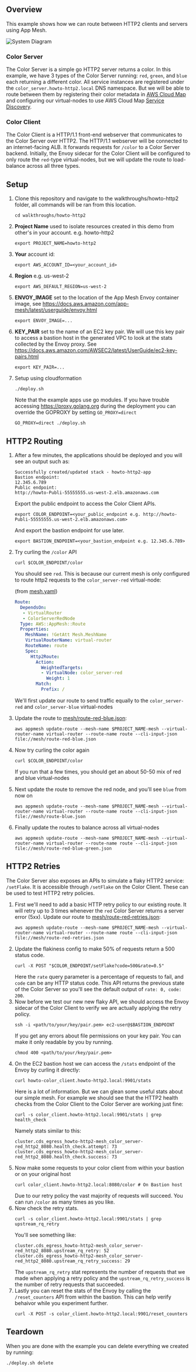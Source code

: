 ## Overview

This example shows how we can route between HTTP2 clients and servers using App Mesh.

![System Diagram](./howto-http2.png "System Diagram")

### Color Server

The Color Server is a simple go HTTP2 server returns a color. In this example, we have 3 types of the Color Server running: `red`, `green`, and `blue` each returning a different color. All service instances are registered under the `color_server.howto-http2.local` DNS namespace. But we will be able to route between them by registering their color metadata in [AWS Cloud Map](https://docs.aws.amazon.com/cloud-map/latest/dg/what-is-cloud-map.html) and configuring our virtual-nodes to use AWS Cloud Map [Service Discovery](https://docs.aws.amazon.com/app-mesh/latest/userguide/virtual_nodes.html#create-virtual-node).

### Color Client

The Color Client is a HTTP/1.1 front-end webserver that communicates to the Color Server over HTTP2. The HTTP/1.1 webserver will be connected to an internet-facing ALB. It forwards requests for `/color` to a Color Server backend. Initially, the Envoy sidecar for the Color Client will be configured to only route the `red`-type virtual-nodes, but we will update the route to load-balance across all three types.

## Setup

1. Clone this repository and navigate to the walkthroughs/howto-http2 folder, all commands will be ran from this location.
    ```
    cd walkthroughs/howto-http2
    ```
2. **Project Name** used to isolate resources created in this demo from other's in your account. e.g. howto-http2
    ```
    export PROJECT_NAME=howto-http2
    ```
3. **Your** account id:
    ```
    export AWS_ACCOUNT_ID=<your_account_id>
    ```
4. **Region** e.g. us-west-2
    ```
    export AWS_DEFAULT_REGION=us-west-2
    ```
5. **ENVOY_IMAGE** set to the location of the App Mesh Envoy container image, see https://docs.aws.amazon.com/app-mesh/latest/userguide/envoy.html
    ```
    export ENVOY_IMAGE=...
    ```
6. **KEY_PAIR** set to the name of an EC2 key pair. We will use this key pair to access a bastion host in the generated VPC to look at the stats collected by the Envoy proxy. See https://docs.aws.amazon.com/AWSEC2/latest/UserGuide/ec2-key-pairs.html
    ```
    export KEY_PAIR=...
    ```
7. Setup using cloudformation
    ```
    ./deploy.sh
    ```
   Note that the example apps use go modules. If you have trouble accessing https://proxy.golang.org during the deployment you can override the GOPROXY by setting `GO_PROXY=direct`
   ```
   GO_PROXY=direct ./deploy.sh
   ```

## HTTP2 Routing

1. After a few minutes, the applications should be deployed and you will see an output such as:
    ```
    Successfully created/updated stack - howto-http2-app
    Bastion endpoint:
    12.345.6.789
    Public endpoint:
    http://howto-Publi-55555555.us-west-2.elb.amazonaws.com
    ```
    Export the public endpoint to access the Color Client APIs.
    ```
    export COLOR_ENDPOINT=<your_public_endpoint e.g. http://howto-Publi-55555555.us-west-2.elb.amazonaws.com>
    ```
    And export the bastion endpoint for use later.
    ```
    export BASTION_ENDPOINT=<your_bastion_endpoint e.g. 12.345.6.789>
    ```
2. Try curling the `/color` API
    ```
    curl $COLOR_ENDPOINT/color
    ```
   You should see `red`. This is because our current mesh is only configured to route http2 requests to the `color_server-red` virtual-node:

   (from [mesh.yaml](./mesh.yaml))
    ```yaml
    Route:
      DependsOn:
       - VirtualRouter
       - ColorServerRedNode
      Type: AWS::AppMesh::Route
      Properties:
        MeshName: !GetAtt Mesh.MeshName
        VirtualRouterName: virtual-router
        RouteName: route
        Spec:
          Http2Route:
            Action:
              WeightedTargets:
              - VirtualNode: color_server-red
                Weight: 1
            Match:
              Prefix: /
    ```
   We'll first update our route to send traffic equally to the `color_server-red` and `color_server-blue` virtual-nodes
4. Update the route to [mesh/route-red-blue.json](./mesh/route-red-blue.json):
    ```
    aws appmesh update-route --mesh-name $PROJECT_NAME-mesh --virtual-router-name virtual-router --route-name route --cli-input-json file://mesh/route-red-blue.json
    ```
5. Now try curling the color again
    ```
    curl $COLOR_ENDPOINT/color
    ```
   If you run that a few times, you should get an about 50-50 mix of red and blue virtual-nodes
6. Next update the route to remove the red node, and you'll see `blue` from now on
    ```
    aws appmesh update-route --mesh-name $PROJECT_NAME-mesh --virtual-router-name virtual-router --route-name route --cli-input-json file://mesh/route-blue.json
    ```
7. Finally update the routes to balance across all virtual-nodes
    ```
    aws appmesh update-route --mesh-name $PROJECT_NAME-mesh --virtual-router-name virtual-router --route-name route --cli-input-json file://mesh/route-red-blue-green.json
    ```

## HTTP2 Retries

The Color Server also exposes an APIs to simulate a flaky HTTP2 service: `/setFlake`. It is accessible through `/setFlake` on the Color Client. These can be used to test HTTP2 retry policies.

1. First we'll need to add a basic HTTP retry policy to our existing route. It will retry up to 3 times whenever the `red` Color Server returns a server error (5xx). Update our route to [mesh/route-red-retries.json](./mesh/route-red-retries.json):
    ```
    aws appmesh update-route --mesh-name $PROJECT_NAME-mesh --virtual-router-name virtual-router --route-name route --cli-input-json file://mesh/route-red-retries.json
    ```
2. Update the flakiness config to make 50% of requests return a 500 status code.
    ```
    curl -X POST "$COLOR_ENDPOINT/setFlake?code=500&rate=0.5"
    ```
   Here the `rate` query parameter is a percentage of requests to fail, and `code` can be any HTTP status code.
   This API returns the previous state of the Color Server so you'll see the default output of `rate: 0, code: 200`.
3. Now before we test our new new flaky API, we should access the Envoy sidecar of the Color Client to verify we are actually applying the retry policy.
    ```
    ssh -i <path/to/your/key/pair.pem> ec2-user@$BASTION_ENDPOINT
    ```
   If you get any errors about file permissions on your key pair. You can make it only readable by you by running.
    ```
    chmod 400 <path/to/your/key/pair.pem>
    ```
4. On the EC2 bastion host we can access the `/stats` endpoint of the Envoy by curling it directly:
    ```
    curl howto-color_client.howto-http2.local:9901/stats
    ```
   Here is a lot of information. But we can glean some useful stats about our simple mesh. For example we should see that the HTTP2 health checks from the Color Client to the Color Server are working just fine:
    ```
    curl -s color_client.howto-http2.local:9901/stats | grep health_check
    ```
   Namely stats similar to this:
    ```
    cluster.cds_egress_howto-http2-mesh_color_server-red_http2_8080.health_check.attempt: 73
    cluster.cds_egress_howto-http2-mesh_color_server-red_http2_8080.health_check.success: 73
    ```
5. Now make some requests to your color client from within your bastion or on your original host
    ```
    curl color_client.howto-http2.local:8080/color # On Bastion host
    ```
   Due to our retry policy the vast majority of requests will succeed. You can run `/color` as many times as you like.
6. Now check the retry stats.
    ```
    curl -s color_client.howto-http2.local:9901/stats | grep upstream_rq_retry
    ```
   You'll see something like:
    ```
    cluster.cds_egress_howto-http2-mesh_color_server-red_http2_8080.upstream_rq_retry: 52
    cluster.cds_egress_howto-http2-mesh_color_server-red_http2_8080.upstream_rq_retry_success: 29
    ```
   The `upstream_rq_retry` stat represents the number of requests that we made when applying a retry policy and the `upstream_rq_retry_success` is the number of retry requests that succeeded.
8. Lastly you can reset the stats of the Envoy by calling the `/reset_counters` API from within the bastion. This can help verify behaivor while you experiment further.
    ```
    curl -X POST -s color_client.howto-http2.local:9901/reset_counters
    ```

## Teardown

When you are done with the example you can delete everything we created by running:
```
./deploy.sh delete
```
